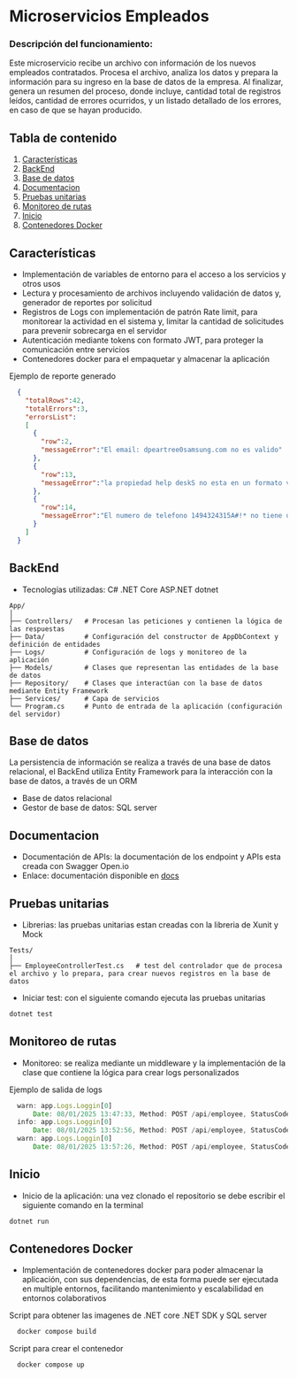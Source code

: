 # Microservicios Empleados
### Descripción del funcionamiento: 
Este microservicio recibe un archivo con información de los nuevos empleados contratados. Procesa el archivo, analiza los datos y prepara la información para su ingreso en la base de datos de la empresa. Al finalizar, genera un resumen del proceso, donde incluye, cantidad total de registros leídos, cantidad de errores ocurridos, y un listado detallado de los errores, en caso de que se hayan producido.
## Tabla de contenido
1. [Características](#características)
2. [BackEnd](#backend)
3. [Base de datos](#base-de-datos)
4. [Documentacion](#documentacion)
5. [Pruebas unitarias](#pruebas-unitarias)
6. [Monitoreo de rutas](#monitoreo-de-rutas)
7. [Inicio](#inicio)
8. [Contenedores Docker](#contenedores-docker)
## Características
- Implementación de variables de entorno para el acceso a los servicios y otros usos
- Lectura y procesamiento de archivos incluyendo validación de datos y, generador de reportes por solicitud
- Registros de Logs con implementación de patrón Rate limit, para monitorear la actividad en el sistema y, limitar la cantidad de solicitudes para prevenir sobrecarga en el servidor
- Autenticación mediante tokens con formato JWT, para proteger la comunicación entre servicios
- Contenedores docker para el empaquetar y almacenar la aplicación
  
Ejemplo de reporte generado
```json
  {
    "totalRows":42,
    "totalErrors":3,
    "errorsList":
    [
      {
        "row":2,
        "messageError":"El email: dpeartree0samsung.com no es valido"
      },
      {
        "row":13,
        "messageError":"la propiedad help deskS no esta en un formato valido"
      },
      {
        "row":14,
        "messageError":"El numero de telefono 1494324315A#!* no tiene una longitud de 10 numeros, o no esta un formato valido, o contiene caracteres invalidos"
      }
    ]
  }
```
## BackEnd
- Tecnologías utilizadas: C# .NET Core ASP.NET dotnet 
```
App/
│
├── Controllers/   # Procesan las peticiones y contienen la lógica de las respuestas
├── Data/          # Configuración del constructor de AppDbContext y definición de entidades
├── Logs/          # Configuración de logs y monitoreo de la aplicación
├── Models/        # Clases que representan las entidades de la base de datos
├── Repository/    # Clases que interactúan con la base de datos mediante Entity Framework
├── Services/      # Capa de servicios
└── Program.cs     # Punto de entrada de la aplicación (configuración del servidor)
```
## Base de datos
La persistencia de información se realiza a través de una base de datos relacional, el BackEnd utiliza Entity Framework para la interacción con la base de datos, a través de un ORM
- Base de datos relacional
- Gestor de base de datos: SQL server
## Documentacion
- Documentación de APIs: la documentación de los endpoint y APIs esta creada con Swagger Open.io
- Enlace: documentación disponible en [docs](http://localhost:5297/swagger)
## Pruebas unitarias
- Librerias: las pruebas unitarias estan creadas con la libreria de Xunit y Mock
```
Tests/
│
├── EmployeeControllerTest.cs   # test del controlador que de procesa el archivo y lo prepara, para crear nuevos registros en la base de datos
```
- Iniciar test: con el siguiente comando ejecuta las pruebas unitarias
```bash
dotnet test
```
## Monitoreo de rutas
- Monitoreo: se realiza mediante un middleware y la implementación de la clase que contiene la lógica para crear logs personalizados
  
Ejemplo de salida de logs
```javascript
  warn: app.Logs.Loggin[0]
      Date: 08/01/2025 13:47:33, Method: POST /api/employee, StatusCode: 401, in 100ms IP address 153.151.222.39 countRequest 1
  info: app.Logs.Loggin[0]
      Date: 08/01/2025 13:52:56, Method: POST /api/employee, StatusCode: 200, in 855ms IP address 153.151.222.39 countRequest 2
  warn: app.Logs.Loggin[0]
      Date: 08/01/2025 13:57:26, Method: POST /api/employee, StatusCode: 429, in 12ms IP address 153.151.222.39 countRequest 16
```
## Inicio
- Inicio de la aplicación: una vez clonado el repositorio se debe escribir el siguiente comando en la terminal
```bash
dotnet run
```
## Contenedores Docker
- Implementación de contenedores docker para poder almacenar la aplicación, con sus dependencias, de esta forma puede ser ejecutada en multiple entornos, facilitando mantenimiento y escalabilidad en entornos colaborativos

Script para obtener las imagenes de .NET core .NET SDK y SQL server
```javascript
  docker compose build  
```
Script para crear el contenedor
```javascript
  docker compose up
```